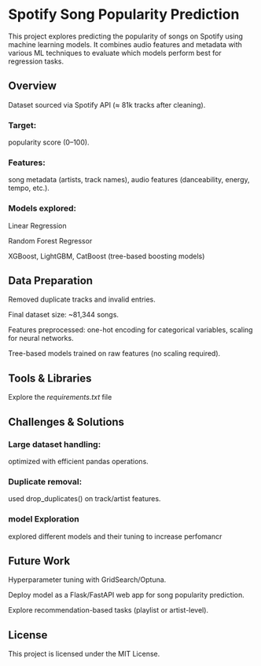 # Spotify Song Popularity Prediction

This project explores predicting the popularity of songs on Spotify using machine learning models. It combines audio features and metadata with various ML techniques to evaluate which models perform best for regression tasks.

## Overview

Dataset sourced via Spotify API (≈ 81k tracks after cleaning).

### Target:
popularity score (0–100).

### Features:
song metadata (artists, track names), audio features (danceability, energy, tempo, etc.).

### Models explored:

Linear Regression

Random Forest Regressor

XGBoost, LightGBM, CatBoost (tree-based boosting models)

## Data Preparation

Removed duplicate tracks and invalid entries.

Final dataset size: ~81,344 songs.

Features preprocessed: one-hot encoding for categorical variables, scaling for neural networks.

Tree-based models trained on raw features (no scaling required).


## Tools & Libraries

Explore the *requirements.txt* file

## Challenges & Solutions

### Large dataset handling:
optimized with efficient pandas operations.

### Duplicate removal:
used drop_duplicates() on track/artist features.

### model Exploration
explored different models and their tuning to increase perfomancr

## Future Work

Hyperparameter tuning with GridSearch/Optuna.

Deploy model as a Flask/FastAPI web app for song popularity prediction.

Explore recommendation-based tasks (playlist or artist-level).

## License

This project is licensed under the MIT License.